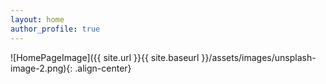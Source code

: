 ```yaml
---
layout: home
author_profile: true
---
```

![HomePageImage]({{ site.url }}{{ site.baseurl }}/assets/images/unsplash-image-2.png){: .align-center}